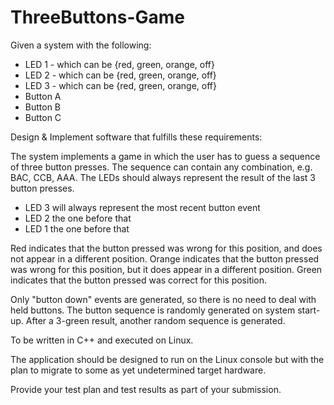 # ThreeButtons-Game

Given a system with the following:

 * LED 1 - which can be {red, green, orange, off}
 * LED 2 - which can be {red, green, orange, off}
 * LED 3 - which can be {red, green, orange, off}
 * Button A
 * Button B
 * Button C

Design & Implement software that fulfills these requirements:

  The system implements a game in which the user has to guess a sequence of three button presses.
  The sequence can contain any combination, e.g. BAC, CCB, AAA.
  The LEDs should always represent the result of the last 3 button presses.
   * LED 3 will always represent the most recent button event
   * LED 2 the one before that
   * LED 1 the one before that

  Red indicates that the button pressed was wrong for this position, and does not appear in a different position.
  Orange indicates that the button pressed was wrong for this position, but it does appear in a different position.
  Green indicates that the button pressed was correct for this position.

  Only "button down" events are generated, so there is no need to deal with held buttons.
  The button sequence is randomly generated on system start-up.
  After a 3-green result, another random sequence is generated.

  To be written in C++ and executed on Linux.

  The application should be designed to run on the Linux console but with the plan to migrate to some as yet undetermined target hardware.

Provide your test plan and test results as part of your submission.

